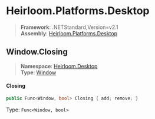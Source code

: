 # Heirloom.Platforms.Desktop

> **Framework**: .NETStandard,Version=v2.1  
> **Assembly**: [Heirloom.Platforms.Desktop][0]  

## Window.Closing

> **Namespace**: [Heirloom.Desktop][0]  
> **Type**: [Window][1]  

#### Closing

```cs
public Func<Window, bool> Closing { add; remove; }
```

Type: `Func<Window, bool>`

[0]: ../../../Heirloom.Platforms.Desktop.md
[1]: ../Window.md
